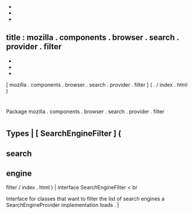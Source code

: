 -
-
-
title
:
mozilla
.
components
.
browser
.
search
.
provider
.
filter
-
-
-
-
[
mozilla
.
components
.
browser
.
search
.
provider
.
filter
]
(
.
/
index
.
html
)
#
#
Package
mozilla
.
components
.
browser
.
search
.
provider
.
filter
#
#
#
Types
|
[
SearchEngineFilter
]
(
-
search
-
engine
-
filter
/
index
.
html
)
|
interface
SearchEngineFilter
<
br
>
Interface
for
classes
that
want
to
filter
the
list
of
search
engines
a
SearchEngineProvider
implementation
loads
.
|
